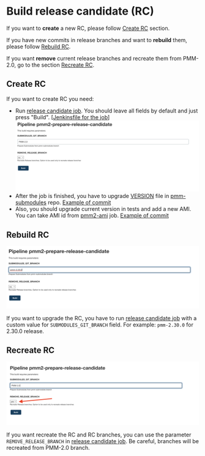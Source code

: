 # Build release candidate (RC)

If you want to **create** a new RC, please follow [Create RC](#create-rc) section.

If you have new commits in release branches and want to **rebuild** them, please follow [Rebuild RC](#rebuild-rc).

If you want **remove** current release branches and recreate them from PMM-2.0, go to the section [Recreate RC](#recreate-rc).

## Create RC

If you want to create RC you need:

- Run [release candidate job](https://pmm.cd.percona.com/blue/organizations/jenkins/pmm2-release-candidate). You should leave all fields by default and just press "Build". [[Jenkinsfile for the job](https://github.com/Percona-Lab/jenkins-pipelines/blob/master/pmm/pmm2-release-candidate.groovy)]
  ![Release candidate create process step 1](img/rc-create-1.png)
- After the job is finished, you have to upgrade [VERSION](https://github.com/Percona-Lab/pmm-submodules/blob/PMM-2.0/VERSION) file in [pmm-submodules](https://github.dev/Percona-Lab/pmm-submodules) repo. [Example of commit](https://github.com/Percona-Lab/pmm-submodules/commit/3186a3fca76c6c5f7d2c33e65e5f62f09b51f9bc)
- Also, you should upgrade current version in tests and add a new AMI. You can take AMI id from [pmm2-ami](https://pmm.cd.percona.com/job/pmm2-ami/) job. [Example of commit](https://github.com/Percona-Lab/jenkins-pipelines/commit/0c812715db45981c0e38f1e5ea54d075d2160b18)

## Rebuild RC

![Release candidate upgrade process](img/rc-upgrade.png)

If you want to upgrade the RC, you have to run [release candidate job](https://pmm.cd.percona.com/blue/organizations/jenkins/pmm2-release-candidate) with a custom value for `SUBMODULES_GIT_BRANCH` field. For example: `pmm-2.30.0` for 2.30.0 release.

## Recreate RC

![Release candidate recreate process](img/rc-recreate.png)

If you want recreate the RC and RC branches, you can use the parameter `REMOVE_RELEASE_BRANCH` in [release candidate job](https://pmm.cd.percona.com/blue/organizations/jenkins/pmm2-release-candidate). Be careful, branches will be recreated from PMM-2.0 branch.
